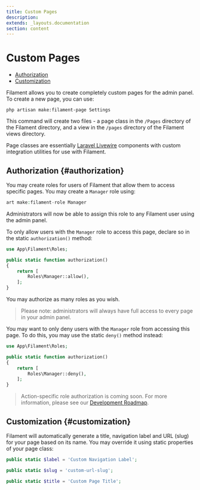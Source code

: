 ```yaml
---
title: Custom Pages
description:
extends: _layouts.documentation
section: content
---
```


# Custom Pages

- [Authorization](#authorization)
- [Customization](#customization)

Filament allows you to create completely custom pages for the admin panel. To create a new page, you can use:
```
php artisan make:filament-page Settings
```
This command will create two files - a page class in the `/Pages` directory of the Filament directory, and a view in the `/pages` directory of the Filament views directory.

Page classes are essentially [Laravel Livewire](https://laravel-livewire.com) components with custom integration utilities for use with Filament.

## Authorization {#authorization}

You may create roles for users of Filament that allow them to access specific pages. You may create a `Manager` role using:
```php
art make:filament-role Manager
```

Administrators will now be able to assign this role to any Filament user using the admin panel.

To only allow users with the `Manager` role to access this page, declare so in the static `authorization()` method:
```php
use App\Filament\Roles;

public static function authorization()
{
    return [
        Roles\Manager::allow(),
    ];
}
```

You may authorize as many roles as you wish.

> Please note: administrators will always have full access to every page in your admin panel.

You may want to only deny users with the `Manager` role from accessing this page. To do this, you may use the static `deny()` method instead:
```php
use App\Filament\Roles;

public static function authorization()
{
    return [
        Roles\Manager::deny(),
    ];
}
```

> Action-specific role authorization is coming soon. For more information, please see our [Development Roadmap](/docs/roadmap).

## Customization {#customization}

Filament will automatically generate a title, navigation label and URL (slug) for your page based on its name. You may override it using static properties of your page class:
```php
public static $label = 'Custom Navigation Label';

public static $slug = 'custom-url-slug';

public static $title = 'Custom Page Title';
```